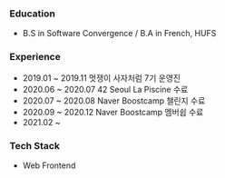 ### Education
- B.S in Software Convergence / B.A in French, HUFS

### Experience
- 2019.01 ~ 2019.11 멋쟁이 사자처럼 7기 운영진
- 2020.06 ~ 2020.07 42 Seoul La Piscine 수료
- 2020.07 ~ 2020.08 Naver Boostcamp 챌린지 수료
- 2020.09 ~ 2020.12 Naver Boostcamp 멤버쉽 수료
- 2021.02 ~

### Tech Stack
- Web Frontend
